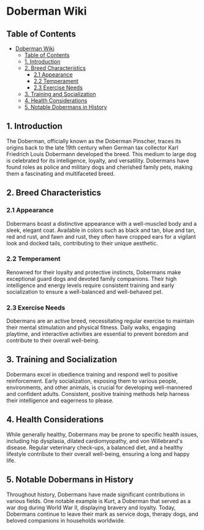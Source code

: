 # Doberman Wiki

## Table of Contents
- [Doberman Wiki](#doberman-wiki)
  - [Table of Contents](#table-of-contents)
  - [1. Introduction ](#1-introduction-)
  - [2. Breed Characteristics ](#2-breed-characteristics-)
    - [2.1 Appearance ](#21-appearance-)
    - [2.2 Temperament ](#22-temperament-)
    - [2.3 Exercise Needs ](#23-exercise-needs-)
  - [3. Training and Socialization ](#3-training-and-socialization-)
  - [4. Health Considerations ](#4-health-considerations-)
  - [5. Notable Dobermans in History ](#5-notable-dobermans-in-history-)

## 1. Introduction <a name="introduction"></a>
The Doberman, officially known as the Doberman Pinscher, traces its origins back to the late 19th century when German tax collector Karl Friedrich Louis Dobermann developed the breed. This medium to large dog is celebrated for its intelligence, loyalty, and versatility. Dobermans have found roles as police and military dogs and cherished family pets, making them a fascinating and multifaceted breed.

## 2. Breed Characteristics <a name="breed-characteristics"></a>
### 2.1 Appearance <a name="21-appearance"></a>
Dobermans boast a distinctive appearance with a well-muscled body and a sleek, elegant coat. Available in colors such as black and tan, blue and tan, red and rust, and fawn and rust, they often have cropped ears for a vigilant look and docked tails, contributing to their unique aesthetic.

### 2.2 Temperament <a name="22-temperament"></a>
Renowned for their loyalty and protective instincts, Dobermans make exceptional guard dogs and devoted family companions. Their high intelligence and energy levels require consistent training and early socialization to ensure a well-balanced and well-behaved pet.

### 2.3 Exercise Needs <a name="23-exercise-needs"></a>
Dobermans are an active breed, necessitating regular exercise to maintain their mental stimulation and physical fitness. Daily walks, engaging playtime, and interactive activities are essential to prevent boredom and contribute to their overall well-being.

## 3. Training and Socialization <a name="training-and-socialization"></a>
Dobermans excel in obedience training and respond well to positive reinforcement. Early socialization, exposing them to various people, environments, and other animals, is crucial for developing well-mannered and confident adults. Consistent, positive training methods help harness their intelligence and eagerness to please.

## 4. Health Considerations <a name="health-considerations"></a>
While generally healthy, Dobermans may be prone to specific health issues, including hip dysplasia, dilated cardiomyopathy, and von Willebrand's disease. Regular veterinary check-ups, a balanced diet, and a healthy lifestyle contribute to their overall well-being, ensuring a long and happy life.

## 5. Notable Dobermans in History <a name="notable-dobermans-in-history"></a>
Throughout history, Dobermans have made significant contributions in various fields. One notable example is Kurt, a Doberman that served as a war dog during World War II, displaying bravery and loyalty. Today, Dobermans continue to leave their mark as service dogs, therapy dogs, and beloved companions in households worldwide.
